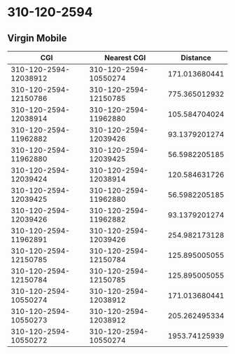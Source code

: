 # 310-120-2594
## Virgin Mobile


| CGI | Nearest CGI | Distance |
|-----|-------------|----------|
| 310-120-2594-12038912 | 310-120-2594-10550274 | 171.013680441 |
| 310-120-2594-12150786 | 310-120-2594-12150785 | 775.365012932 |
| 310-120-2594-12038914 | 310-120-2594-11962880 | 105.584704024 |
| 310-120-2594-11962882 | 310-120-2594-12039426 | 93.1379201274 |
| 310-120-2594-11962880 | 310-120-2594-12039425 | 56.5982205185 |
| 310-120-2594-12039424 | 310-120-2594-12038914 | 120.584631726 |
| 310-120-2594-12039425 | 310-120-2594-11962880 | 56.5982205185 |
| 310-120-2594-12039426 | 310-120-2594-11962882 | 93.1379201274 |
| 310-120-2594-11962891 | 310-120-2594-12039426 | 254.982173128 |
| 310-120-2594-12150785 | 310-120-2594-12150784 | 125.895005055 |
| 310-120-2594-12150784 | 310-120-2594-12150785 | 125.895005055 |
| 310-120-2594-10550274 | 310-120-2594-12038912 | 171.013680441 |
| 310-120-2594-10550273 | 310-120-2594-12038912 | 205.262495334 |
| 310-120-2594-10550272 | 310-120-2594-10550274 | 1953.74125939 |
